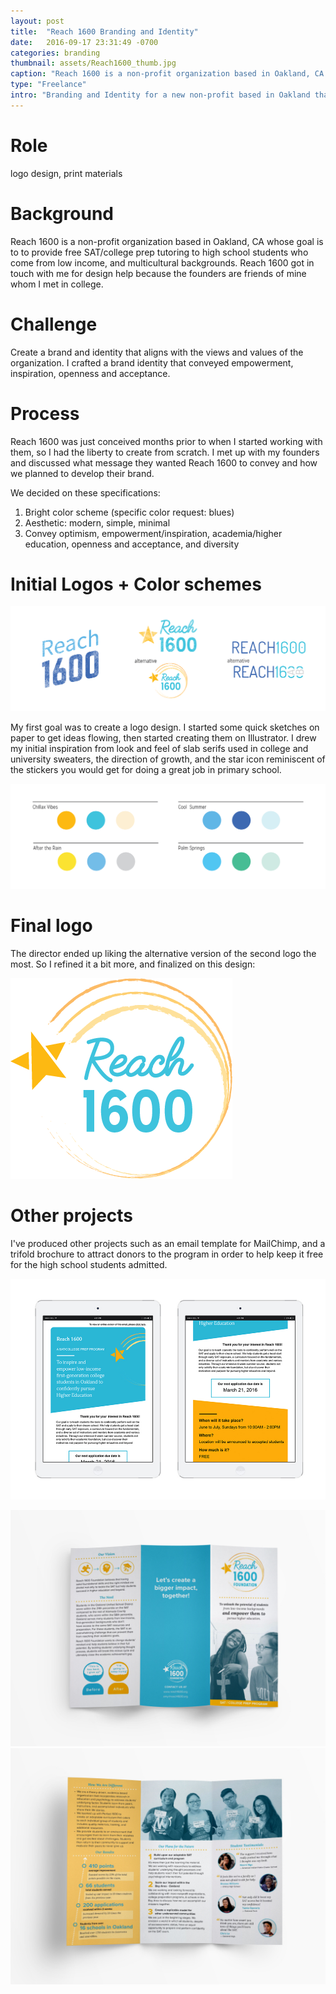 ```yaml
---
layout: post
title:  "Reach 1600 Branding and Identity"
date:   2016-09-17 23:31:49 -0700
categories: branding
thumbnail: assets/Reach1600_thumb.jpg
caption: "Reach 1600 is a non-profit organization based in Oakland, CA that helps high school students succeed in the SAT."
type: "Freelance"
intro: "Branding and Identity for a new non-profit based in Oakland that helps high school students succeed in the SAT."
---
```

# Role
logo design, print materials

# Background
Reach 1600 is a non-profit organization based in Oakland, CA whose goal is to to provide free SAT/college prep tutoring to high school students who come from low income, and multicultural backgrounds. Reach 1600 got in touch with me for design help because the founders are friends of mine whom I met in college.

# Challenge
Create a brand and identity that aligns with the views and values of the organization. I crafted a brand identity that conveyed empowerment, inspiration, openness and acceptance.

# Process
Reach 1600 was just conceived months prior to when I started working with them, so I had the liberty to create from scratch. I met up with my founders and discussed what message they wanted Reach 1600 to convey and how we planned to develop their brand.

We decided on these specifications:

1. Bright color scheme (specific color request: blues)
2. Aesthetic: modern, simple, minimal
3. Convey optimism, empowerment/inspiration, academia/higher education, openness and acceptance, and diversity

# Initial Logos + Color schemes
![Reach 1600 initial logos](/assets/r1600_logos.png)

My first goal was to create a logo design. I started some quick sketches on paper to get ideas flowing, then started creating them on Illustrator. I drew my initial inspiration from look and feel of slab serifs used in college and university sweaters, the direction of growth, and the star icon reminiscent of the stickers you would get for doing a great job in primary school.

![Reach 1600 color schemes](/assets/r1600_colors.png)

# Final logo
The director ended up liking the alternative version of the second logo the most. So I refined it a bit more, and finalized on this design:

![Final](/assets/Reach_1600_final_logo.png)


# Other projects
I've produced other projects such as an email template for MailChimp, and a trifold brochure to attract donors to the program in order to help keep it free for the high school students admitted.

![Reach 1600 newsletter](/assets/r1600_newsletters.jpg)

![Reach 1600 brochure](/assets/R1600_brochure2.jpg)
![Reach 1600 brochure](/assets/R1600_brochure.jpg)
